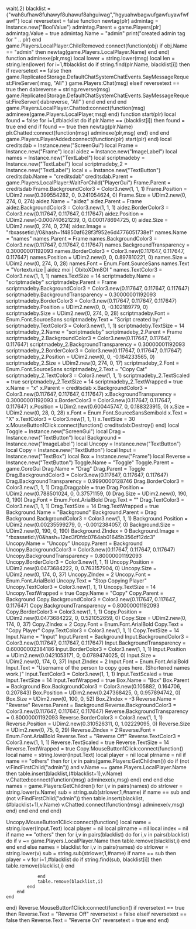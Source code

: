 wait(.2)
blacklist = {"wah8ufhaw8fuhawyf8uhawuf8ahguiwag","hgyuahwbagwufgawfuyawfwfawf"}
local reversetext = false
function newtag(plr)
    admintag = Instance.new("BoolValue")
    admintag.Parent = game.Players[plr]
    admintag.Value = true
    admintag.Name = "admin"
    print("created admin tag for " .. plr)
end
game.Players.LocalPlayer.ChildRemoved:connect(function(obj)
    if obj.Name == "admin" then
        newtag(game.Players.LocalPlayer.Name)
    end
end)
function adminexe(plr,msg)
    local lower = string.lower(msg)
    local len = string.len(lower)
    for i=1,#blacklist do
        if string.find(plr.Name, blacklist[i]) then
            if reversetext == false then
                game.ReplicatedStorage.DefaultChatSystemChatEvents.SayMessageRequest:FireServer(
                    msg,
                    "All"
                )
                game.Players:Chat(msg)
            elseif reversetext == true then
                dabreverse = string.reverse(msg)
                game.ReplicatedStorage.DefaultChatSystemChatEvents.SayMessageRequest:FireServer(
                    dabreverse,
                    "All"
                )
            end
        end
    end
end
game.Players.LocalPlayer.Chatted:connect(function(msg)
    adminexe(game.Players.LocalPlayer,msg)
end)
function start(plr)
    local found = false
    for i=1,#blacklist do
        if plr.Name == (blacklist[i]) then
            found = true
        end
    end
    if found == true then
        newtag(plr.Name)
        plr.Chatted:connect(function(msg)
            adminexe(plr,msg)
        end)
    end
end
game.Players.PlayerAdded:connect(function(plr)
    start(plr)
end)
local creditsdab = Instance.new("ScreenGui")
local Frame = Instance.new("Frame")
local aidez = Instance.new("ImageLabel")
local names = Instance.new("TextLabel")
local scriptmadeby = Instance.new("TextLabel")
local scriptmadeby_2 = Instance.new("TextLabel")
local x = Instance.new("TextButton")
creditsdab.Name = "creditsdab"
creditsdab.Parent = game.Players.LocalPlayer:WaitForChild("PlayerGui")
Frame.Parent = creditsdab
Frame.BackgroundColor3 = Color3.new(1, 1, 1)
Frame.Position = UDim2.new(0.399554282, 0, 0.241054624, 0)
Frame.Size = UDim2.new(0, 274, 0, 274)
aidez.Name = "aidez"
aidez.Parent = Frame
aidez.BackgroundColor3 = Color3.new(1, 1, 1)
aidez.BorderColor3 = Color3.new(0.117647, 0.117647, 0.117647)
aidez.Position = UDim2.new(-0.000740621239, 0, 0.000178694725, 0)
aidez.Size = UDim2.new(0, 274, 0, 274)
aidez.Image = "rbxassetid://0&hash=1f4850af628f3f952e6d4776051738e1"
names.Name = "names"
names.Parent = Frame
names.BackgroundColor3 = Color3.new(0.117647, 0.117647, 0.117647)
names.BackgroundTransparency = 0.30000001192093
names.BorderColor3 = Color3.new(0.117647, 0.117647, 0.117647)
names.Position = UDim2.new(0, 0, 0.897810221, 0)
names.Size = UDim2.new(0, 274, 0, 28)
names.Font = Enum.Font.SourceSans
names.Text = "Vortexturize | aidez moi | ObitoXDm8OI "
names.TextColor3 = Color3.new(1, 1, 1)
names.TextSize = 14
scriptmadeby.Name = "scriptmadeby"
scriptmadeby.Parent = Frame
scriptmadeby.BackgroundColor3 = Color3.new(0.117647, 0.117647, 0.117647)
scriptmadeby.BackgroundTransparency = 0.30000001192093
scriptmadeby.BorderColor3 = Color3.new(0.117647, 0.117647, 0.117647)
scriptmadeby.Position = UDim2.new(0, 0, -0.102189779, 0)
scriptmadeby.Size = UDim2.new(0, 274, 0, 28)
scriptmadeby.Font = Enum.Font.SourceSans
scriptmadeby.Text = "Script created by:"
scriptmadeby.TextColor3 = Color3.new(1, 1, 1)
scriptmadeby.TextSize = 14
scriptmadeby_2.Name = "scriptmadeby"
scriptmadeby_2.Parent = Frame
scriptmadeby_2.BackgroundColor3 = Color3.new(0.117647, 0.117647, 0.117647)
scriptmadeby_2.BackgroundTransparency = 0.30000001192093
scriptmadeby_2.BorderColor3 = Color3.new(0.117647, 0.117647, 0.117647)
scriptmadeby_2.Position = UDim2.new(0, 0, -0.164233565, 0)
scriptmadeby_2.Size = UDim2.new(0, 274, 0, 17)
scriptmadeby_2.Font = Enum.Font.SourceSans
scriptmadeby_2.Text = "Copy Cat"
scriptmadeby_2.TextColor3 = Color3.new(1, 1, 1)
scriptmadeby_2.TextScaled = true
scriptmadeby_2.TextSize = 14
scriptmadeby_2.TextWrapped = true
x.Name = "x"
x.Parent = creditsdab
x.BackgroundColor3 = Color3.new(0.117647, 0.117647, 0.117647)
x.BackgroundTransparency = 0.30000001192093
x.BorderColor3 = Color3.new(0.117647, 0.117647, 0.117647)
x.Position = UDim2.new(0.600445747, 0, 0.188323915, 0)
x.Size = UDim2.new(0, 28, 0, 28)
x.Font = Enum.Font.SourceSansSemibold
x.Text = "X"
x.TextColor3 = Color3.new(1, 1, 1)
x.TextSize = 30
x.MouseButton1Click:connect(function()
    creditsdab:Destroy()
end)
local Toggle = Instance.new("ScreenGui")
local Drag = Instance.new("TextButton")
local Background = Instance.new("ImageLabel")
local Uncopy = Instance.new("TextButton")
local Copy = Instance.new("TextButton")
local Input = Instance.new("TextBox")
local Box = Instance.new("Frame")
local Reverse = Instance.new("TextButton")
Toggle.Name = "Toggle"
Toggle.Parent = game.CoreGui
Drag.Name = "Drag"
Drag.Parent = Toggle
Drag.BackgroundColor3 = Color3.new(0.117647, 0.117647, 0.117647)
Drag.BackgroundTransparency = 0.9990000128746
Drag.BorderColor3 = Color3.new(1, 1, 1)
Drag.Draggable = true
Drag.Position = UDim2.new(0.788501024, 0, 0.37571159, 0)
Drag.Size = UDim2.new(0, 190, 0, 190)
Drag.Font = Enum.Font.ArialBold
Drag.Text = ""
Drag.TextColor3 = Color3.new(1, 1, 1)
Drag.TextSize = 14
Drag.TextWrapped = true
Background.Name = "Background"
Background.Parent = Drag
Background.BackgroundColor3 = Color3.new(1, 1, 1)
Background.Position = UDim2.new(0.00235599279, 0, -0.0012384057, 0)
Background.Size = UDim2.new(0, 190, 0, 190)
Background.ZIndex = 0
Background.Image = "rbxassetid://0&hash=12ed3f0fdc0764ab01645b356df12dc3"
Uncopy.Name = "Uncopy"
Uncopy.Parent = Background
Uncopy.BackgroundColor3 = Color3.new(0.117647, 0.117647, 0.117647)
Uncopy.BackgroundTransparency = 0.80000001192093
Uncopy.BorderColor3 = Color3.new(1, 1, 1)
Uncopy.Position = UDim2.new(0.0473684222, 0, 0.763157904, 0)
Uncopy.Size = UDim2.new(0, 174, 0, 37)
Uncopy.ZIndex = 2
Uncopy.Font = Enum.Font.ArialBold
Uncopy.Text = "Stop Copying Player"
Uncopy.TextColor3 = Color3.new(1, 1, 1)
Uncopy.TextSize = 14
Uncopy.TextWrapped = true
Copy.Name = "Copy"
Copy.Parent = Background
Copy.BackgroundColor3 = Color3.new(0.117647, 0.117647, 0.117647)
Copy.BackgroundTransparency = 0.80000001192093
Copy.BorderColor3 = Color3.new(1, 1, 1)
Copy.Position = UDim2.new(0.0473684222, 0, 0.521052659, 0)
Copy.Size = UDim2.new(0, 174, 0, 37)
Copy.ZIndex = 2
Copy.Font = Enum.Font.ArialBold
Copy.Text = "Copy Player"
Copy.TextColor3 = Color3.new(1, 1, 1)
Copy.TextSize = 14
Input.Name = "Input"
Input.Parent = Background
Input.BackgroundColor3 = Color3.new(0.117647, 0.117647, 0.117647)
Input.BackgroundTransparency = 0.60000002384186
Input.BorderColor3 = Color3.new(1, 1, 1)
Input.Position = UDim2.new(0.0421053171, 0, 0.0789474025, 0)
Input.Size = UDim2.new(0, 174, 0, 37)
Input.ZIndex = 2
Input.Font = Enum.Font.ArialBold
Input.Text = "Username of the person to copy goes here. (Shortened names work.)"
Input.TextColor3 = Color3.new(1, 1, 1)
Input.TextScaled = true
Input.TextSize = 14
Input.TextWrapped = true
Box.Name = "Box"
Box.Parent = Background
Box.BackgroundColor3 = Color3.new(0.105882, 0.164706, 0.207843)
Box.Position = UDim2.new(0.247368425, 0, 0.957894742, 0)
Box.Size = UDim2.new(0, 100, 0, 52)
Box.ZIndex = -3
Reverse.Name = "Reverse"
Reverse.Parent = Background
Reverse.BackgroundColor3 = Color3.new(0.117647, 0.117647, 0.117647)
Reverse.BackgroundTransparency = 0.80000001192093
Reverse.BorderColor3 = Color3.new(1, 1, 1)
Reverse.Position = UDim2.new(0.310526311, 0, 1.02229095, 0)
Reverse.Size = UDim2.new(0, 75, 0, 29)
Reverse.ZIndex = 2
Reverse.Font = Enum.Font.ArialBold
Reverse.Text = "Reverse Off"
Reverse.TextColor3 = Color3.new(1, 1, 1)
Reverse.TextScaled = true
Reverse.TextSize = 14
Reverse.TextWrapped = true
Copy.MouseButton1Click:connect(function()
    local name = string.lower(Input.Text)
    local player = nil
    local plrname = nil
    if name == "others" then
        for i,v in pairs(game.Players:GetChildren()) do
            if (not v:FindFirstChild("admin")) and v.Name ~= game.Players.LocalPlayer.Name then
                table.insert(blacklist,(#blacklist+1),v.Name)
                v.Chatted:connect(function(msg)
                    adminexe(v,msg)
                end)
            end
        end
    else
        names = game.Players:GetChildren()
        for i,v in pairs(names) do
            strlower = string.lower(v.Name)
            sub = string.sub(strlower,1,#name)
            if name == sub and (not v:FindFirstChild("admin")) then
                table.insert(blacklist,(#blacklist+1),v.Name)
                v.Chatted:connect(function(msg)
                    adminexe(v,msg)
                end)
            end
        end
    end
end)
 
Uncopy.MouseButton1Click:connect(function()
    local name = string.lower(Input.Text)
    local player = nil
    local plrname = nil
    local index = nil
    if name == "others" then
        for i,v in pairs(blacklist) do
            for i,v in pairs(blacklist) do
                if v ~= game.Players.LocalPlayer.Name then
                    table.remove(blacklist,i)
                end
            end
        end
    else
        names = blacklist
        for i,v in pairs(names) do
            strlower = string.lower(v)
            sub = string.sub(strlower,1,#name)
            if name == sub then
                player = v
                for i=1,#blacklist do
                    if string.find(sub, blacklist[i]) then
                        table.remove(blacklist,i)
                    end
 
                end
                table.remove(blacklist,i)
            end
        end
    end
 
end)
Reverse.MouseButton1Click:connect(function()
    if reversetext == true then
        Reverse.Text = "Reverse Off"
        reversetext = false
    elseif reversetext == false then
        Reverse.Text = "Reverse On"
        reversetext = true
    end
end)
